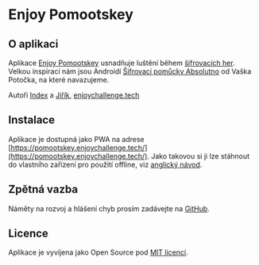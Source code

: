 # Enjoy Pomootskey

## O aplikaci
Aplikace [Enjoy Pomootskey](https://github.com/enjoychallenge/pomootskey) usnadňuje luštění během [šifrovacích her](https://sifrovacky.cz/). Velkou inspirací nám jsou Androidí [Šifrovací pomůcky Absolutno](https://play.google.com/store/apps/details?id=cz.absolutno.sifry) od Vaška Potočka, na které navazujeme.

Autoři
[Index](https://sifrovacky.cz/statistiky/hraci/michal-kral) a [Jiřík](https://sifrovacky.cz/statistiky/hraci/jiri-kozel), [enjoychallenge.tech](https://enjoychallenge.tech/cs/)

## Instalace
Aplikace je dostupná jako PWA na adrese [https://pomootskey.enjoychallenge.tech/](https://pomootskey.enjoychallenge.tech/). Jako takovou si ji lze stáhnout do vlastního zařízení pro použití offline, viz [anglický návod](https://mobilesyrup.com/2020/05/24/how-install-progressive-web-app-pwa-android-ios-pc-mac/).

## Zpětná vazba
Náměty na rozvoj a hlášení chyb prosím zadávejte na [GitHub](https://github.com/enjoychallenge/pomootskey/issues).

## Licence
Aplikace je vyvíjena jako Open Source pod [MIT licencí](./LICENSE).
